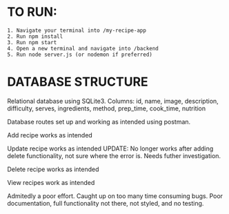 # TO RUN:
    1. Navigate your terminal into /my-recipe-app
    2. Run npm install
    3. Run npm start
    4. Open a new terminal and navigate into /backend
    5. Run node server.js (or nodemon if preferred)

# DATABASE STRUCTURE
Relational database using SQLite3.
Columns: id, name, image, description, difficulty, serves, ingredients, method, prep_time, cook_time, nutrition

Database routes set up and working as intended using postman.

Add recipe works as intended

Update recipe works as intended
    UPDATE: No longer works after adding delete functionality, not sure where the error is. Needs futher investigation.

Delete recipe works as intended

View recipes work as intended

Admitedly a poor effort. Caught up on too many time consuming bugs. Poor documentation, full functionality not there, not styled, and no testing. 